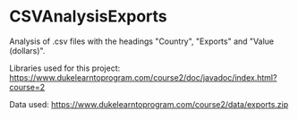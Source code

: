 # CSVAnalysisExports
Analysis of .csv files with the headings "Country", "Exports" and "Value (dollars)".

Libraries used for this project:
https://www.dukelearntoprogram.com/course2/doc/javadoc/index.html?course=2 

Data used:
https://www.dukelearntoprogram.com/course2/data/exports.zip
